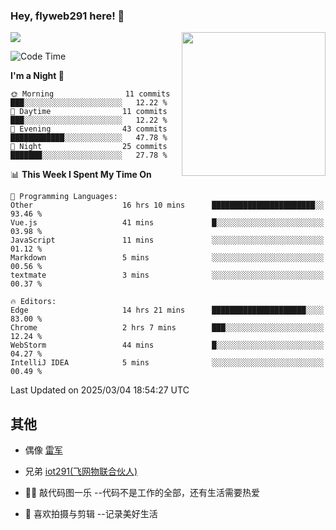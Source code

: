 ### Hey, flyweb291 here! 👋

![](https://metrics.lecoq.io/cherry291?template=classic&config.timezone=Asia%2FShanghai)
<img align='right' src="https://media.giphy.com/media/M9gbBd9nbDrOTu1Mqx/giphy.gif" width="230">
<!-- ![](https://github-readme-stats-ouuan.vercel.app/api?username=flyweb291&theme=dark&show_icons=true) -->

<!--START_SECTION:waka-->
![Code Time](http://img.shields.io/badge/Code%20Time-954%20hrs%2013%20mins-blue)

**I'm a Night 🦉** 

```text
🌞 Morning                11 commits          ███░░░░░░░░░░░░░░░░░░░░░░   12.22 % 
🌆 Daytime                11 commits          ███░░░░░░░░░░░░░░░░░░░░░░   12.22 % 
🌃 Evening                43 commits          ████████████░░░░░░░░░░░░░   47.78 % 
🌙 Night                  25 commits          ███████░░░░░░░░░░░░░░░░░░   27.78 % 
```


📊 **This Week I Spent My Time On** 

```text
💬 Programming Languages: 
Other                    16 hrs 10 mins      ███████████████████████░░   93.46 % 
Vue.js                   41 mins             █░░░░░░░░░░░░░░░░░░░░░░░░   03.98 % 
JavaScript               11 mins             ░░░░░░░░░░░░░░░░░░░░░░░░░   01.12 % 
Markdown                 5 mins              ░░░░░░░░░░░░░░░░░░░░░░░░░   00.56 % 
textmate                 3 mins              ░░░░░░░░░░░░░░░░░░░░░░░░░   00.37 % 

🔥 Editors: 
Edge                     14 hrs 21 mins      █████████████████████░░░░   83.00 % 
Chrome                   2 hrs 7 mins        ███░░░░░░░░░░░░░░░░░░░░░░   12.24 % 
WebStorm                 44 mins             █░░░░░░░░░░░░░░░░░░░░░░░░   04.27 % 
IntelliJ IDEA            5 mins              ░░░░░░░░░░░░░░░░░░░░░░░░░   00.49 % 
```


 Last Updated on 2025/03/04 18:54:27 UTC
<!--END_SECTION:waka-->

<!--
**flyweb291/数字游牧人** is a ✨ _special_ ✨ repository because its `README.md` (this file) appears on your GitHub profile.

Here are some ideas to get you started:

- 🔭 I’m currently working on ...
- 🌱 I’m currently learning ...
- 👯 I’m looking to collaborate on ...
- 🤔 I’m looking for help with ...
- 💬 Ask me about ...
- 📫 How to reach me: ...
- 😄 Pronouns: ...
- ⚡ Fun fact: ...
-->

 ## 其他
 
- 偶像 [雷军](https://weibo.com/u/1749127163)
- 兄弟 [iot291(飞网物联合伙人)](https://github.com/iot291)

- 👨‍💻 敲代码图一乐    --代码不是工作的全部，还有生活需要热爱
- 🎥 喜欢拍摄与剪辑  --记录美好生活

